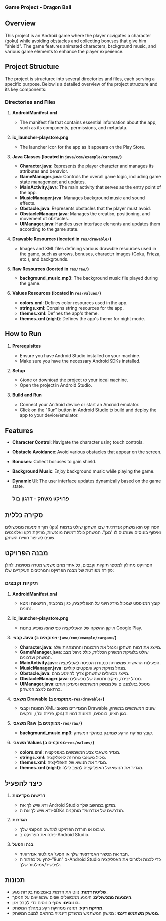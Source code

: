 ### Game Project - Dragon Ball

## Overview

This project is an Android game where the player navigates a character (goku) while avoiding obstacles and collecting bonuses that give him "shield". The game features animated characters, background music, and various game elements to enhance the player experience.

## Project Structure

The project is structured into several directories and files, each serving a specific purpose. Below is a detailed overview of the project structure and its key components:

### Directories and Files

1. **AndroidManifest.xml**
   - The manifest file that contains essential information about the app, such as its components, permissions, and metadata.

2. **ic_launcher-playstore.png**
   - The launcher icon for the app as it appears on the Play Store.

3. **Java Classes (located in `java/com/example/cargame/`)**
   - **Character.java**: Represents the player character and manages its attributes and behavior.
   - **GameManager.java**: Controls the overall game logic, including game state management and updates.
   - **MainActivity.java**: The main activity that serves as the entry point of the app.
   - **MusicManager.java**: Manages background music and sound effects.
   - **Obstacle.java**: Represents obstacles that the player must avoid.
   - **ObstacleManager.java**: Manages the creation, positioning, and movement of obstacles.
   - **UIManager.java**: Handles user interface elements and updates them according to the game state.

4. **Drawable Resources (located in `res/drawable/`)**
   - Images and XML files defining various drawable resources used in the game, such as arrows, bonuses, character images (Goku, Frieza, etc.), and backgrounds.

5. **Raw Resources (located in `res/raw/`)**
   - **background_music.mp3**: The background music file played during the game.

6. **Values Resources (located in `res/values/`)**
   - **colors.xml**: Defines color resources used in the app.
   - **strings.xml**: Contains string resources for the app.
   - **themes.xml**: Defines the app's theme.
   - **themes.xml (night)**: Defines the app's theme for night mode.

## How to Run

1. **Prerequisites**
   - Ensure you have Android Studio installed on your machine.
   - Make sure you have the necessary Android SDKs installed.

2. **Setup**
   - Clone or download the project to your local machine.
   - Open the project in Android Studio.

3. **Build and Run**
   - Connect your Android device or start an Android emulator.
   - Click on the "Run" button in Android Studio to build and deploy the app to your device/emulator.

## Features

- **Character Control**: Navigate the character using touch controls.
- **Obstacle Avoidance**: Avoid various obstacles that appear on the screen.
- **Bonuses**: Collect bonuses to gain shield.
- **Background Music**: Enjoy background music while playing the game.
- **Dynamic UI**: The user interface updates dynamically based on the game state.

  ### פרויקט משחק - דרגון בול

## סקירה כללית

הפרויקט הוא משחק אנדרואיד שבו השחקן שולט בדמות (גוקו) תוך הימנעות ממכשולים ואיסוף בונוסים שנותנים לו "מגן". המשחק כולל דמויות מונפשות, מוזיקת רקע ואלמנטים שונים לשיפור חוויית השחקן.

## מבנה הפרויקט

הפרויקט מחולק למספר תיקיות וקבצים, כל אחד מהם משמש מטרה מסוימת. להלן סקירה מפורטת של מבנה הפרויקט והמרכיבים העיקריים שלו:

### תיקיות וקבצים

1. **AndroidManifest.xml**
   - קובץ המניפסט שמכיל מידע חיוני על האפליקציה, כגון מרכיביה, הרשאות ומטא נתונים.

2. **ic_launcher-playstore.png**
   - אייקון ההשקה של האפליקציה כפי שהוא מופיע בחנות Google Play.

3. **קבצי Java (ממוקמים ב-`java/com/example/cargame/`)**
   - **Character.java**: מייצג את דמות השחקן ומנהל את התכונות וההתנהגות שלה.
   - **GameManager.java**: שולט בלוגיקת המשחק הכללית, כולל ניהול מצב המשחק ועדכונים.
   - **MainActivity.java**: הפעילות הראשית שמשרתת כנקודת הכניסה לאפליקציה.
   - **MusicManager.java**: מנהל מוזיקת רקע ואפקטים קוליים.
   - **Obstacle.java**: מייצג מכשולים שהשחקן צריך להימנע מהם.
   - **ObstacleManager.java**: מנהל יצירה, מיקום ותנועה של מכשולים.
   - **UIManager.java**: מטפל באלמנטים של ממשק המשתמש ומעדכן אותם בהתאם למצב המשחק.

4. **משאבי Drawable (ממוקמים ב-`res/drawable/`)**
   - תמונות וקבצי XML המגדירים משאבי Drawable שונים המשמשים במשחק, כגון חצים, בונוסים, תמונות דמויות (גוקו, פריזה וכו'), ורקעים.

5. **משאבי Raw (ממוקמים ב-`res/raw/`)**
   - **background_music.mp3**: קובץ מוזיקת הרקע שמתנגן במהלך המשחק.

6. **משאבי Values (ממוקמים ב-`res/values/`)**
   - **colors.xml**: מגדיר משאבי צבע המשמשים באפליקציה.
   - **strings.xml**: מכיל משאבי מחרוזת לאפליקציה.
   - **themes.xml**: מגדיר את הנושא של האפליקציה.
   - **themes.xml (night)**: מגדיר את הנושא של האפליקציה למצב לילה.

## כיצד להפעיל

1. **דרישות מקדימות**
   - ודא שיש לך את Android Studio מותקן במחשב שלך.
   - ודא שיש לך את ה-SDKs הנדרשים של אנדרואיד מותקנים.

2. **הגדרות**
   - שיבוט או הורדת הפרויקט למחשב המקומי שלך.
   - פתח את הפרויקט ב-Android Studio.

3. **בנה והפעל**
   - חבר את מכשיר האנדרואיד שלך או הפעל אמולטור אנדרואיד.
   - לחץ על כפתור ה-"Run" ב-Android Studio כדי לבנות ולפרוס את האפליקציה למכשיר/אמולטור שלך.

## תכונות

- **שליטת דמות**: נווט את הדמות באמצעות בקרות מגע.
- **הימנעות ממכשולים**: הימנע ממכשולים שונים שמופיעים על המסך.
- **בונוסים**: אסוף בונוסים כדי לקבל מגן.
- **מוזיקת רקע**: תהנה ממוזיקת רקע במהלך המשחק.
- **ממשק משתמש דינמי**: ממשק המשתמש מתעדכן דינמית בהתאם למצב המשחק.
